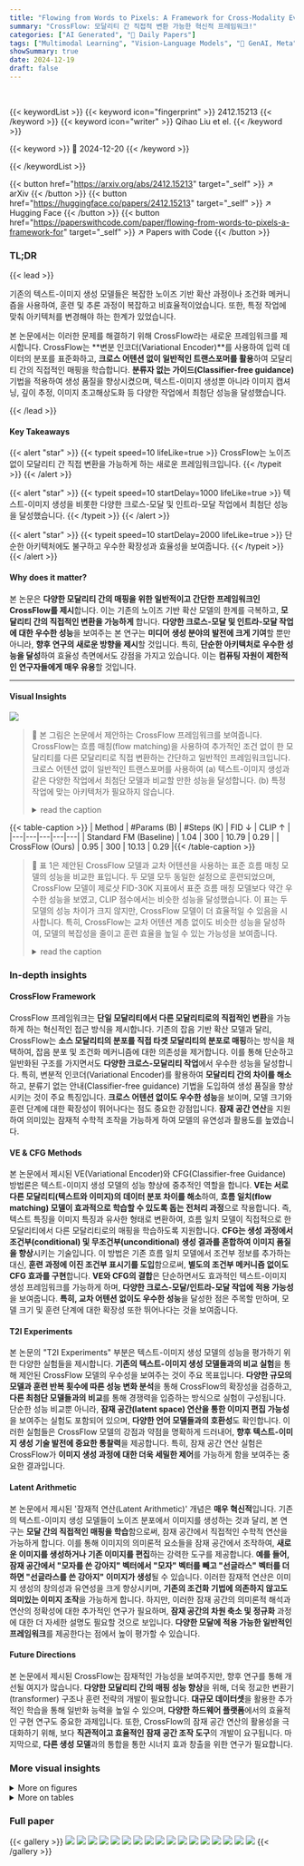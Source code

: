 ```yaml
---
title: "Flowing from Words to Pixels: A Framework for Cross-Modality Evolution"
summary: "CrossFlow: 모달리티 간 직접적 변환 가능한 혁신적 프레임워크!"
categories: ["AI Generated", "🤗 Daily Papers"]
tags: ["Multimodal Learning", "Vision-Language Models", "🏢 GenAI, Meta",]
showSummary: true
date: 2024-12-19
draft: false
---
```


<br>

{{< keywordList >}}
{{< keyword icon="fingerprint" >}} 2412.15213 {{< /keyword >}}
{{< keyword icon="writer" >}} Qihao Liu et el. {{< /keyword >}}
 
{{< keyword >}} 🤗 2024-12-20 {{< /keyword >}}
 
{{< /keywordList >}}

{{< button href="https://arxiv.org/abs/2412.15213" target="_self" >}}
↗ arXiv
{{< /button >}}
{{< button href="https://huggingface.co/papers/2412.15213" target="_self" >}}
↗ Hugging Face
{{< /button >}}
{{< button href="https://paperswithcode.com/paper/flowing-from-words-to-pixels-a-framework-for" target="_self" >}}
↗ Papers with Code
{{< /button >}}




### TL;DR


{{< lead >}}

기존의 텍스트-이미지 생성 모델들은 복잡한 노이즈 기반 확산 과정이나 조건화 메커니즘을 사용하여, 훈련 및 추론 과정이 복잡하고 비효율적이었습니다. 또한, 특정 작업에 맞춰 아키텍처를 변경해야 하는 한계가 있었습니다. 

본 논문에서는 이러한 문제를 해결하기 위해 CrossFlow라는 새로운 프레임워크를 제시합니다. CrossFlow는 **변분 인코더(Variational Encoder)**를 사용하여 입력 데이터의 분포를 표준화하고, **크로스 어텐션 없이 일반적인 트랜스포머를 활용**하여 모달리티 간의 직접적인 매핑을 학습합니다.  **분류자 없는 가이드(Classifier-free guidance)** 기법을 적용하여 생성 품질을 향상시켰으며, 텍스트-이미지 생성뿐 아니라 이미지 캡셔닝, 깊이 추정, 이미지 초고해상도화 등 다양한 작업에서 최첨단 성능을 달성했습니다.

{{< /lead >}}


#### Key Takeaways

{{< alert "star" >}}
{{< typeit speed=10 lifeLike=true >}} CrossFlow는 노이즈 없이 모달리티 간 직접 변환을 가능하게 하는 새로운 프레임워크입니다. {{< /typeit >}}
{{< /alert >}}

{{< alert "star" >}}
{{< typeit speed=10 startDelay=1000 lifeLike=true >}} 텍스트-이미지 생성을 비롯한 다양한 크로스-모달 및 인트라-모달 작업에서 최첨단 성능을 달성했습니다. {{< /typeit >}}
{{< /alert >}}

{{< alert "star" >}}
{{< typeit speed=10 startDelay=2000 lifeLike=true >}} 단순한 아키텍처에도 불구하고 우수한 확장성과 효율성을 보여줍니다. {{< /typeit >}}
{{< /alert >}}

#### Why does it matter?
본 논문은 **다양한 모달리티 간의 매핑을 위한 일반적이고 간단한 프레임워크인 CrossFlow를 제시**합니다. 이는 기존의 노이즈 기반 확산 모델의 한계를 극복하고, **모달리티 간의 직접적인 변환을 가능하게** 합니다.  **다양한 크로스-모달 및 인트라-모달 작업에 대한 우수한 성능**을 보여주는 본 연구는 **미디어 생성 분야의 발전에 크게 기여**할 뿐만 아니라, **향후 연구의 새로운 방향을 제시**할 것입니다. 특히, **단순한 아키텍처로 우수한 성능을 달성**하여 효율성 측면에서도 강점을 가지고 있습니다.  이는 **컴퓨팅 자원이 제한적인 연구자들에게 매우 유용**할 것입니다.

------
#### Visual Insights



![](https://arxiv.org/html/2412.15213/x2.png)

> 🔼 본 그림은 논문에서 제안하는 CrossFlow 프레임워크를 보여줍니다. CrossFlow는 흐름 매칭(flow matching)을 사용하여 추가적인 조건 없이 한 모달리티를 다른 모달리티로 직접 변환하는 간단하고 일반적인 프레임워크입니다.  크로스 어텐션 없이 일반적인 트랜스포머를 사용하여 (a) 텍스트-이미지 생성과 같은 다양한 작업에서 최첨단 모델과 비교할 만한 성능을 달성합니다.  (b) 특정 작업에 맞는 아키텍처가 필요하지 않습니다.
> <details>
> <summary>read the caption</summary>
> Figure 1: We propose CrossFlow, a general and simple framework that directly evolves one modality to another using flow matching with no additional conditioning. This is enabled using a vanilla transformer without cross-attention, achieving comparable performance with state-of-the-art models on (a) text-to-image generation, and (b) various other tasks, without requiring task specific architectures.
> </details>





{{< table-caption >}}
| Method | #Params (B) | #Steps (K) | FID ↓ | CLIP ↑ |
|---|---|---|---|---|
| Standard FM (Baseline) | 1.04 | 300 | 10.79 | 0.29 |
| CrossFlow (Ours) | 0.95 | 300 | 10.13 | 0.29 |{{< /table-caption >}}

> 🔼 표 1은 제안된 CrossFlow 모델과 교차 어텐션을 사용하는 표준 흐름 매칭 모델의 성능을 비교한 표입니다. 두 모델 모두 동일한 설정으로 훈련되었으며, CrossFlow 모델이 제로샷 FID-30K 지표에서 표준 흐름 매칭 모델보다 약간 우수한 성능을 보였고, CLIP 점수에서는 비슷한 성능을 달성했습니다.  이 표는 두 모델의 성능 차이가 크지 않지만, CrossFlow 모델이 더 효율적일 수 있음을 시사합니다. 특히, CrossFlow는 교차 어텐션 계층 없이도 비슷한 성능을 달성하여, 모델의 복잡성을 줄이고 훈련 효율을 높일 수 있는 가능성을 보여줍니다.
> <details>
> <summary>read the caption</summary>
> Table 1: Comparison between our CrossFlow and standard flow matching with cross-attention. Both models are trained with the same settings. We find that our model slightly outperforms standard flow matching baseline in terms of zero-shot FID-30K and achieves comparable performance on the CLIP score.
> </details>





### In-depth insights


#### CrossFlow Framework
CrossFlow 프레임워크는 **단일 모달리티에서 다른 모달리티로의 직접적인 변환**을 가능하게 하는 혁신적인 접근 방식을 제시합니다. 기존의 잡음 기반 확산 모델과 달리, CrossFlow는 **소스 모달리티의 분포를 직접 타겟 모달리티의 분포로 매핑**하는 방식을 채택하여, 잡음 분포 및 조건화 메커니즘에 대한 의존성을 제거합니다. 이를 통해 단순하고 일반화된 구조를 가지면서도 **다양한 크로스-모달리티 작업**에서 우수한 성능을 달성합니다. 특히, 변분적 인코더(Variational Encoder)를 활용하여 **모달리티 간의 차이를 해소**하고, 분류기 없는 안내(Classifier-free guidance) 기법을 도입하여 생성 품질을 향상시키는 것이 주요 특징입니다.  **크로스 어텐션 없이도 우수한 성능**을 보이며, 모델 크기와 훈련 단계에 대한 확장성이 뛰어나다는 점도 중요한 강점입니다.  **잠재 공간 연산**을 지원하여 의미있는 잠재적 수학적 조작을 가능하게 하여 모델의 유연성과 활용도를 높였습니다.

#### VE & CFG Methods
본 논문에서 제시된 VE(Variational Encoder)와 CFG(Classifier-free Guidance) 방법론은 텍스트-이미지 생성 모델의 성능 향상에 중추적인 역할을 합니다.  **VE는 서로 다른 모달리티(텍스트와 이미지)의 데이터 분포 차이를 해소**하여, **흐름 일치(flow matching) 모델이 효과적으로 학습할 수 있도록 돕는 전처리 과정**으로 작용합니다.  즉, 텍스트 특징을 이미지 특징과 유사한 형태로 변환하여, 흐름 일치 모델이 직접적으로 한 모달리티에서 다른 모달리티로의 매핑을 학습하도록 지원합니다.  **CFG는 생성 과정에서 조건부(conditional) 및 무조건부(unconditional) 생성 결과를 혼합하여 이미지 품질을 향상**시키는 기술입니다.  이 방법은 기존 흐름 일치 모델에서 조건부 정보를 추가하는 대신, **훈련 과정에 이진 조건부 표시기를 도입**함으로써,  **별도의 조건부 메커니즘 없이도 CFG 효과를 구현**합니다.  **VE와 CFG의 결합**은 단순하면서도 효과적인 텍스트-이미지 생성 프레임워크를 가능하게 하며,  **다양한 크로스-모달/인트라-모달 작업에 적용 가능성**을 보여줍니다.  **특히,  교차 어텐션 없이도 우수한 성능**을 달성한 점은 주목할 만하며,  모델 크기 및 훈련 단계에 대한 확장성 또한 뛰어나다는 것을 보여줍니다.

#### T2I Experiments
본 논문의 "T2I Experiments" 부분은 텍스트-이미지 생성 모델의 성능을 평가하기 위한 다양한 실험들을 제시합니다. **기존의 텍스트-이미지 생성 모델들과의 비교 실험**을 통해 제안된 CrossFlow 모델의 우수성을 보여주는 것이 주요 목표입니다.  **다양한 규모의 모델과 훈련 반복 횟수에 따른 성능 변화 분석**을 통해 CrossFlow의 확장성을 검증하고, **다른 최첨단 모델들과의 비교**를 통해 경쟁력을 입증하는 방식으로 실험이 구성됩니다.  단순한 성능 비교뿐 아니라, **잠재 공간(latent space) 연산을 통한 이미지 편집 가능성**을 보여주는 실험도 포함되어 있으며,  **다양한 언어 모델들과의 호환성**도 확인합니다.  이러한 실험들은 CrossFlow 모델의 강점과 약점을 명확하게 드러내어, **향후 텍스트-이미지 생성 기술 발전에 중요한 통찰력**을 제공합니다. 특히, 잠재 공간 연산 실험은 CrossFlow가 **이미지 생성 과정에 대한 더욱 세밀한 제어**를 가능하게 함을 보여주는 중요한 결과입니다.

#### Latent Arithmetic
본 논문에서 제시된 '잠재적 연산(Latent Arithmetic)' 개념은 **매우 혁신적**입니다. 기존의 텍스트-이미지 생성 모델들이 노이즈 분포에서 이미지를 생성하는 것과 달리, 본 연구는 **모달 간의 직접적인 매핑을 학습**함으로써, 잠재 공간에서 직접적인 수학적 연산을 가능하게 합니다. 이를 통해 이미지의 의미론적 요소들을 잠재 공간에서 조작하여, **새로운 이미지를 생성하거나 기존 이미지를 편집**하는 강력한 도구를 제공합니다.  **예를 들어, 잠재 공간에서 "모자를 쓴 강아지" 벡터에서 "모자" 벡터를 빼고 "선글라스" 벡터를 더하면 "선글라스를 쓴 강아지" 이미지가 생성**될 수 있습니다. 이러한 잠재적 연산은 이미지 생성의 창의성과 유연성을 크게 향상시키며, **기존의 조건화 기법에 의존하지 않고도 의미있는 이미지 조작**을 가능하게 합니다.  하지만, 이러한 잠재 공간의 의미론적 해석과 연산의 정확성에 대한 추가적인 연구가 필요하며, **잠재 공간의 차원 축소 및 정규화** 과정에 대한 더 자세한 설명도 필요할 것으로 보입니다.  **다양한 모달에 적용 가능한 일반적인 프레임워크**를 제공한다는 점에서 높이 평가할 수 있습니다.

#### Future Directions
본 논문에서 제시된 CrossFlow는 잠재적인 가능성을 보여주지만, 향후 연구를 통해 개선될 여지가 많습니다. **다양한 모달리티 간의 매핑 성능 향상**을 위해, 더욱 정교한 변환기(transformer) 구조나 훈련 전략의 개발이 필요합니다. **대규모 데이터셋**을 활용한 추가적인 학습을 통해 일반화 능력을 높일 수 있으며, **다양한 하드웨어 플랫폼**에서의 효율적인 구현 연구도 중요한 과제입니다. 또한, CrossFlow의 잠재 공간 연산의 활용성을 극대화하기 위해, 보다 **직관적이고 효율적인 잠재 공간 조작 도구**의 개발이 요구됩니다. 마지막으로, **다른 생성 모델**과의 통합을 통한 시너지 효과 창출을 위한 연구가 필요합니다.


### More visual insights

<details>
<summary>More on figures
</summary>


![](https://arxiv.org/html/2412.15213/x3.png)

> 🔼 그림 2는 CrossFlow 아키텍처를 보여줍니다. CrossFlow는 두 가지 다른 모달리티 간의 직접적인 진화를 가능하게 합니다. 텍스트-이미지 생성을 예로 들면, T2I 모델은 텍스트 변분 인코더와 표준 흐름 매칭 모델이라는 두 가지 주요 구성 요소로 구성됩니다. 추론 시에는 텍스트 변분 인코더를 사용하여 언어 모델이 생성한 텍스트 임베딩 x∈ℝ<sup>n×d</sup>에서 텍스트 잠재 변수 z<sub>0</sub>∈ℝ<sup>h×w×c</sup>를 추출합니다. 그런 다음 이 텍스트 잠재 변수를 이미지 공간으로 직접 진화시켜 이미지 잠재 변수 z<sub>1</sub>∈ℝ<sup>h×w×c</sup>를 생성합니다.
> <details>
> <summary>read the caption</summary>
> Figure 2: CrossFlow Architecture. CrossFlow enables direct evolution between two different modalities. Taking text-to-image generation as an example, our T2I model comprises two main components: a Text Variational Encoder and a standard flow matching model. At inference time, we utilize the Text Variational Encoder to extract the text latent z0∈ℝh×w×csubscript𝑧0superscriptℝℎ𝑤𝑐z_{0}\in\mathbb{R}^{h\times w\times c}italic_z start_POSTSUBSCRIPT 0 end_POSTSUBSCRIPT ∈ blackboard_R start_POSTSUPERSCRIPT italic_h × italic_w × italic_c end_POSTSUPERSCRIPT from text embedding x∈ℝn×d𝑥superscriptℝ𝑛𝑑x\in\mathbb{R}^{n\times d}italic_x ∈ blackboard_R start_POSTSUPERSCRIPT italic_n × italic_d end_POSTSUPERSCRIPT produced by any language model. Then we directly evolve this text latent into the image space to generate image latent z1∈ℝh×w×csubscript𝑧1superscriptℝℎ𝑤𝑐z_{1}\in\mathbb{R}^{h\times w\times c}italic_z start_POSTSUBSCRIPT 1 end_POSTSUBSCRIPT ∈ blackboard_R start_POSTSUPERSCRIPT italic_h × italic_w × italic_c end_POSTSUPERSCRIPT.
> </details>



![](https://arxiv.org/html/2412.15213/x4.png)

> 🔼 그림 3은 모델 파라미터와 반복 횟수에 따른 성능을 보여줍니다.  텍스트 크로스 어텐션을 사용하여 노이즈로부터 시작하는 기준 모델과 CrossFlow를 데이터, 모델 크기, 학습 단계를 동일하게 유지하며 비교합니다. 왼쪽 그래프는 더 큰 모델이 cross-modality 연결을 더 잘 활용할 수 있음을 보여주고, 오른쪽 그래프는 CrossFlow가 수렴하는 데 더 많은 단계가 필요하지만 최종적으로 더 나은 성능에 도달함을 보여줍니다. 전반적으로 CrossFlow는 기준 모델보다 확장성이 뛰어나며 미래의 미디어 생성 모델을 위한 프레임워크 역할을 할 수 있습니다.
> <details>
> <summary>read the caption</summary>
> Figure 3: Performance vs. Model Parameters and Iterations. We compare the baseline of starting from noise with text cross-attention with CrossFlow, while controlling for data, model size and training steps. Left: Larger models are able to exploit the cross-modality connection better. Right: CrossFlow needs more steps to converge, but converges to better final performance. Overall, CrossFlow scales better than the baseline and can serve as the framework for future media generation models.
> </details>



![](https://arxiv.org/html/2412.15213/x5.png)

> 🔼 그림 4는 CrossFlow 모델이 잠재 공간에서 매끄러운 보간을 제공하는 것을 보여줍니다. 그림에는 첫 번째(왼쪽) 및 두 번째(오른쪽) 텍스트 잠재값 사이의 선형 보간으로 생성된 이미지들이 나열되어 있습니다. CrossFlow는 객체 방향, 합성 색상, 모양, 배경 장면, 심지어 객체 범주까지도 매끄럽게 변환할 수 있습니다. 자세한 내용을 보려면 확대해서 보세요. 간결성을 위해 7개의 보간 이미지만 표시했으며, 추가 이미지는 부록 C(그림 10과 그림 11)에서 확인할 수 있습니다.
> <details>
> <summary>read the caption</summary>
> Figure 4: CrossFlow provides visually smooth interpolations in the latent space. We show images generated by linear interpolation between the first (left) and second (right) text latents. CrossFlow enables visually smooth transformations of object direction, composite colors, shapes, background scenes, and even object categories. Please zoom in for better visualization. For brevity, we display only 7 interpolating images here; additional interpolating images can be found in Appendix C (Fig. 10 and Fig. 11).
> </details>



![](https://arxiv.org/html/2412.15213/x6.png)

> 🔼 그림 5는 CrossFlow가 텍스트잠재공간에서 연산을 허용하는 것을 보여줍니다. 먼저 텍스트 변형 자동 인코더(VE)를 사용하여 입력 텍스트를 잠재 공간 z0으로 매핑합니다. 그런 다음 이 잠재 공간에서 산술 연산을 수행하고, 그 결과로 얻은 잠재 표현을 사용하여 해당 이미지를 생성합니다. 각 이미지를 생성하는 데 사용된 잠재 코드 z0가 하단에 표시되어 있습니다.
> <details>
> <summary>read the caption</summary>
> Figure 5: CrossFlow allows arithmetic in text latent space. Using the Text Variational Encoder (VE), we first map the input text into the latent space z0subscript𝑧0z_{0}italic_z start_POSTSUBSCRIPT 0 end_POSTSUBSCRIPT. Arithmetic operations are then performed in this latent space, and the resulting latent representation is used to generate the corresponding image. The latent code z0subscript𝑧0z_{0}italic_z start_POSTSUBSCRIPT 0 end_POSTSUBSCRIPT used to generate each image is provided at the bottom.
> </details>



![](https://arxiv.org/html/2412.15213/x7.png)

> 🔼 그림 (a)는 본 논문에서 제안하는 CrossFlow 프레임워크가 텍스트를 이미지로 직접 변환하는 과정을 보여줍니다. 기존의 텍스트-이미지 생성 방식과 달리, CrossFlow는 노이즈 분포나 조건화 메커니즘 없이 하나의 모달리티를 다른 모달리티로 직접 변환합니다.  이를 통해 간단하고 효율적인 텍스트-이미지 생성이 가능함을 시사합니다.  구체적으로, 텍스트 입력은 텍스트 변환기(Text Variational Encoder)를 통해 이미지로 변환하기에 적합한 형태로 인코딩됩니다. 그런 다음, 인코딩된 텍스트는 흐름 일치(flow matching) 모듈을 통해 이미지 공간으로 직접 변환되어 이미지가 생성됩니다. 이 과정은 추가적인 조건화 없이 순차적으로 진행됩니다.
> <details>
> <summary>read the caption</summary>
> (a)
> </details>



![](https://arxiv.org/html/2412.15213/x8.png)

> 🔼 그림 (b)는 CrossFlow의 다양한 응용 사례를 보여줍니다. 텍스트-이미지 생성, 이미지 캡션 생성, 단일 이미지를 이용한 깊이 추정, 이미지 초고해상도화 등 다양한 작업에 CrossFlow가 적용될 수 있음을 시각적으로 보여줍니다. 각각의 작업에 대해 입력과 출력의 예시 이미지들이 제시되어 CrossFlow의 유연성과 일반성을 강조합니다.
> <details>
> <summary>read the caption</summary>
> (b)
> </details>



![](https://arxiv.org/html/2412.15213/x9.png)

> 🔼 그림 (c)는 다양한 작업에 CrossFlow 프레임워크를 적용한 결과를 보여줍니다. 텍스트-이미지 생성, 이미지 캡션 생성, 단일 이미지 깊이 추정, 이미지 초해상도 등 다양한 모달리티 변환 작업에 CrossFlow가 적용되었으며, 각 작업에 특정 아키텍처를 필요로 하지 않고 유사한 성능을 달성한 것을 보여줍니다. 이는 CrossFlow가 다양한 작업에 일반화될 수 있는 범용적인 프레임워크임을 시사합니다.
> <details>
> <summary>read the caption</summary>
> (c)
> </details>



![](https://arxiv.org/html/2412.15213/x10.png)

> 🔼 그림 (d)는 다양한 언어 모델(CLIP, T5-XXL, Llama3)을 사용하여 CrossFlow의 성능을 평가한 결과를 보여줍니다.  각 언어 모델에 대해서,  CrossFlow는 CFG 지표를 사용하여 텍스트-이미지 생성을 수행하며,  FID와 CLIP 점수로 성능을 측정합니다. 이를 통해 다양한 언어 모델과의 호환성 및 CFG 지표의 효과를 확인할 수 있습니다.  각 모델의 크기와 성능을 비교하여 CrossFlow의 효율성을 보여줍니다.
> <details>
> <summary>read the caption</summary>
> (d)
> </details>



![](https://arxiv.org/html/2412.15213/x11.png)

> 🔼 그림 (e)는 다양한 언어 모델(CLIP, T5-XXL, Llama3)을 사용하여 CrossFlow를 훈련시킨 결과를 보여줍니다.  각 모델의 제로샷 FID와 CLIP 점수를 비교하여, CrossFlow가 다양한 언어 모델과 호환되고 성능 저하 없이 사용될 수 있음을 보여줍니다.  즉, CrossFlow 프레임워크가 특정 언어 모델에 의존하지 않고 다양한 언어 모델과의 통합성을 가지고 있음을 시각적으로 나타냅니다.
> <details>
> <summary>read the caption</summary>
> (e)
> </details>



</details>




<details>
<summary>More on tables
</summary>


{{< table-caption >}}
| Method | #Params. |  | FID-30K ↓ | GenEval ↑ |
|---|---|---|---|---|
| DALL·E [68] | 12.0B |  | 27.50 | - |
| GLIDE [59] | 5.0B |  | 12.24 | - |
| LDM [73] | 1.4B |  | 12.63 | - |
| DALL·E 2 [69] | 6.5B |  | 10.39 | 0.52 |
| LDMv1.5 [73] | 0.9B |  | 9.62 | 0.43 |
| Imagen [74] | 3.0B |  | 7.27 | - |
| RAPHAEL [88] | 3.0B |  | 6.61 | - |
| PixArt-α [10] | 0.6B |  | 7.32 | 0.48 |
| LDMv3 (512²) [22] | 8.0B |  | - | 0.68 |
| CrossFlow | 0.95B |  | 9.63 | 0.55 |{{< /table-caption >}}
> 🔼 표 2는 최근의 텍스트-이미지 생성(T2I) 모델들과 CrossFlow 모델의 성능을 비교한 표입니다. GenEval 평가 지표에 대한 전체 점수와 각 세부 과제별 점수는 본문의 B.1절에서 확인할 수 있습니다. CrossFlow는 텍스트를 이미지로 직접 변환하여 최첨단 T2I 모델들과 비슷한 성능을 달성합니다. 이 표는 CrossFlow 모델의 우수성을 보여주는 주요 결과 중 하나입니다.
> <details>
> <summary>read the caption</summary>
> Table 2: Comparison with recent T2I models. For GenEval, we report the overall score here and provide task-specific scores in Sec. B.1. CrossFlow achieves comparable performance with state-of-the-art T2I models by directly evolving text into images.
> </details>

{{< table-caption >}}
| Text encoder | FID ↓ | CLIP ↑ |
|---|---|---|
| Encoder | 66.65 | 0.20 |
| Encoder + noise | 59.91 | 0.21 |
| Variational Encoder | 40.78 | 0.23 |{{< /table-caption >}}
> 🔼 이 표는 본 논문에서 제안하는 CrossFlow 모델의 성능 향상에 기여하는 요소들을 분석한 결과를 보여줍니다.  가장 작은 크기(70M 파라미터)의 모델을 사용하여, 텍스트 변환기(Variational Encoder), 학습 목표, 분류기 없는 안내(CFG), 언어 모델, 그리고 학습 전략 등 다양한 요소들을 제거하거나 변경하면서 제로샷 FID-10K 및 CLIP 점수를 측정했습니다.  표에는 각 실험 설정에 대한 결과가 제시되어 있으며, CrossFlow에 최종적으로 사용된 설정은 밑줄로 표시되어 있습니다.  AG는 Autoguidance를 의미하며, '*' 표시는 CFG를 적용하지 않은 결과임을 나타냅니다.  즉, 이 표는 CrossFlow 모델의 각 구성 요소의 효과를 정량적으로 보여주는 ablation study 결과를 담고 있습니다.
> <details>
> <summary>read the caption</summary>
> Table 3: Ablation study on Text Variational Encoder, training objective, CFG, language models, and training strategy. We conduct ablation study on our smallest model (70M), reporting zero-shot FID-10K and CLIP scores. Final settings used for CrossFlow are underlined. AG: Autoguidance. *: results without applying CFG.
> </details>

{{< table-caption >}}
| Loss | FID ↓ | CLIP ↑ |
|---|---|---|
| T-T Recon. | 40.78 | 0.23 |
| T-T Contrast. | 34.67 | 0.24 |
| I-T Contrast. | 33.41 | 0.24 |{{< /table-caption >}}
> 🔼 표 4는 COCO Karpathy 분할 데이터셋을 사용한 이미지 캡션링 결과를 보여줍니다. CrossFlow는 이미지를 텍스트로 직접 변환하여 이미지 캡션링 작업에서 최첨단 모델들과 비슷한 성능을 달성했습니다. 공정한 비교를 위해 CIDEr 최적화 없이 학습된 비자동 회귀 방식의 모델들만 고려했습니다.  이 표는 CrossFlow가 이미지에서 텍스트 생성 작업에 효과적임을 보여주는 증거를 제공합니다.
> <details>
> <summary>read the caption</summary>
> Table 4: Image captioning on COCO Karpathy split. CrossFlow directly evolves from image to text, achieving comparable performance to state-of-the-art models on image captioning. For a fair comparison, we only consider non-autoregressive methods that are trained without CIDEr optimization.
> </details>

{{< table-caption >}}
| Method | FID ↓ | CLIP ↑ |
|---|---|---|
| No guidance | 33.41 | 0.24 |
| AG | 26.36 | 0.25 |
| CFG indicator | 24.33 | 0.26 |{{< /table-caption >}}
> 🔼 표 5는 KITTI 및 NYUv2 데이터셋을 사용하여 단안 깊이 추정 작업에 대한 CrossFlow 모델의 성능을 보여줍니다. CrossFlow는 이미지에서 깊이 맵으로의 직접적인 매핑을 가능하게 하여 최첨단 모델들과 비교할 만한 성능을 달성합니다. 표에는 다양한 평가 지표(AbsRel, SqRel, RMSE, δ<1, δ<2, δ<3)에 따른 CrossFlow와 기존 최첨단 모델들의 성능이 정량적으로 비교되어 있습니다.
> <details>
> <summary>read the caption</summary>
> Table 5: Monocular depth estimation on KITTI and NYUv2. CrossFlow enables direct mapping from image to depth, achieving comparable performance to state-of-the-art models.
> </details>

{{< table-caption >}}
| Model |  | FID ↓ | CLIP ↑ |
|---|---|---|---| 
| CLIP (0.4B) |  | 24.33 | 0.26 |
| T5-XXL (11B) |  | 22.28 | 0.27 |
| Llama3 (7B) |  | 21.20 | 0.27 |{{< /table-caption >}}
> 🔼 표 6은 ImageNet 검증 세트에서 이미지 초해상도 결과를 보여줍니다. 표에는 제안된 방법(CrossFlow)과 흐름 일치를 사용하는 표준 초해상도(SR) 방법의 성능이 비교되어 있습니다. 결과는 제안된 직접 매핑 방법이 표준 SR 방법보다 더 나은 성능을 달성했음을 보여줍니다. 즉, 저해상도 이미지를 고해상도 이미지로 직접 변환하는 CrossFlow의 접근 방식이 중간 단계 없이 더 효율적이고 효과적임을 시사합니다.
> <details>
> <summary>read the caption</summary>
> Table 6: Image super-resolution on the ImageNet validation set. Compared with standard SR method with flow matching, our direct mapping method achieves better performance.
> </details>

{{< table-caption >}}
| Train strategy | FID ↓ | CLIP ↑ |
|---|---|---|
| 2-stage separate training | 32.55 | 0.24 |
| Joint training | 24.33 | 0.26 |
| 2-stage w/ joint finetuning | 23.79 | 0.26 |{{< /table-caption >}}
> 🔼 표 7은 GenEval 벤치마크에서 CrossFlow 모델의 성능을 최첨단 모델들(LDM-XL, DALL-E 2 등)과 비교한 결과를 보여줍니다.  CrossFlow는 간단한 구조에도 불구하고 최첨단 모델들과 비슷한 성능을 달성하여, 차세대 미디어 생성 기술에 대한 유망한 방향을 제시합니다.  표에는 전체 GenEval 점수와 개별 과제별 점수(개체 수 세기, 색상, 위치, 속성 바인딩)가 포함되어 있습니다.
> <details>
> <summary>read the caption</summary>
> Table 7: GenEval comparisons. Our model achieves comparable performance to state-of-the-art models such as LDM-XL and DALL·E 2, suggesting that CrossFlow is a simple and promising direction for state-of-the-art media generation.
> </details>

{{< table-caption >}}
| Method | B@4 ↑ | M ↑ | R ↑ | C ↑ | S ↑ |
|---|---|---|---|---|---| 
| MNIC [24] | 30.9 | 27.5 | 55.6 | 108.1 | 21.0 |
| MIR [43] | 32.5 | 27.2 | - | 109.5 | 20.6 |
| NAIC-CMAL [28] | 35.3 | 27.3 | 56.9 | 115.5 | 20.8 |
| SATIC [96] | 32.9 | 27.0 | - | 111.0 | 20.5 |
| SCD-Net [58] | 37.3 | 28.1 | 58.0 | 118.0 | 21.6 |
| CrossFlow (Ours) | 36.4 | 27.8 | 57.1 | 116.2 | 20.4 |{{< /table-caption >}}
> 🔼 표 8은 제로샷 깊이 추정 결과를 보여줍니다. 기준 성능은 Marigold [39] 논문의 결과를 사용했습니다. 본 논문에서는 Marigold와 동일한 데이터셋(Hypersim [72], Virtual KITTI [9])을 사용하여 CrossFlow 모델을 학습시켰습니다. 표에서 가장 좋은 성능, 두 번째로 좋은 성능, 세 번째로 좋은 성능을 각각 강조 표시했습니다. CrossFlow는 단일 프레임워크만으로도 다양한 크로스-모달 작업에서 우수하거나 동등한 성능을 달성하여 제로샷 깊이 추정 작업에서 뛰어난 성능을 보여주는 것을 확인했습니다.
> <details>
> <summary>read the caption</summary>
> Table 8: Zero-shot depth estimation. Baseline results are reported by Marigold [39]. We follow Marigold and train our CrossFlow on the same datasets, i.e., Hypersim [72] and Virtual KITTI [9]. We highlight the best, second best, and third best entries. With just a unified framework, CrossFlow achieves comparable or even superior performance on complex zero-shot depth estimation, demonstrating the general-purpose nature of CrossFlow on various cross-modal tasks.
> </details>

{{< table-caption >}}
| Method | KITTI |  | NYUv2 |  |
|---|---|---|---|---|
| | AbsRel (↓) | **δ<sub>1</sub>** (↑) | AbsRel (↓) | **δ<sub>1</sub>** (↑) |
| TransDepth [89] | 0.064 | 0.956 | 0.106 | 0.900 |
| AdaBins [6] | 0.058 | 0.964 | 0.103 | 0.903 |
| DepthFormer [45] | 0.052 | 0.975 | 0.096 | 0.921 |
| BinsFormer [46] | 0.052 | 0.974 | 0.094 | 0.925 |
| DiffusionDepth [18] | 0.050 | 0.977 | 0.085 | 0.939 |
| CrossFlow (Ours) | 0.053 | 0.973 | 0.094 | 0.928 |{{< /table-caption >}}
> 🔼 표 9는 텍스트 압축에 대한 ablation study 결과를 보여줍니다.  기존의 텍스트 인코더와 본 논문에서 제안하는 Text Variational Encoder 모두 입력 정보의 대부분을 보존하면서 77 x 768 차원의 입력을 1 x 1024 차원으로 압축(14.4배 압축)하는 실험을 진행했습니다. 결과적으로, 큰 압축 비율에도 불구하고 두 인코더 모두 입력 정보의 손실이 거의 없음을 보여줍니다.
> <details>
> <summary>read the caption</summary>
> Table 9: Ablation on text compression. Both text encoder and Text Variational Encoder preserve most of the input information, despite the large compression ratio (77×768→1×1024→777681102477\times 768\rightarrow 1\times 102477 × 768 → 1 × 1024, 14.4×14.4\times14.4 ×).
> </details>

</details>




### Full paper

{{< gallery >}}
<img src="paper_images/1.png" class="grid-w50 md:grid-w33 xl:grid-w25" />
<img src="paper_images/2.png" class="grid-w50 md:grid-w33 xl:grid-w25" />
<img src="paper_images/3.png" class="grid-w50 md:grid-w33 xl:grid-w25" />
<img src="paper_images/4.png" class="grid-w50 md:grid-w33 xl:grid-w25" />
<img src="paper_images/5.png" class="grid-w50 md:grid-w33 xl:grid-w25" />
<img src="paper_images/6.png" class="grid-w50 md:grid-w33 xl:grid-w25" />
<img src="paper_images/7.png" class="grid-w50 md:grid-w33 xl:grid-w25" />
<img src="paper_images/8.png" class="grid-w50 md:grid-w33 xl:grid-w25" />
<img src="paper_images/9.png" class="grid-w50 md:grid-w33 xl:grid-w25" />
<img src="paper_images/10.png" class="grid-w50 md:grid-w33 xl:grid-w25" />
<img src="paper_images/11.png" class="grid-w50 md:grid-w33 xl:grid-w25" />
<img src="paper_images/12.png" class="grid-w50 md:grid-w33 xl:grid-w25" />
<img src="paper_images/13.png" class="grid-w50 md:grid-w33 xl:grid-w25" />
<img src="paper_images/14.png" class="grid-w50 md:grid-w33 xl:grid-w25" />
<img src="paper_images/15.png" class="grid-w50 md:grid-w33 xl:grid-w25" />
<img src="paper_images/16.png" class="grid-w50 md:grid-w33 xl:grid-w25" />
<img src="paper_images/17.png" class="grid-w50 md:grid-w33 xl:grid-w25" />
{{< /gallery >}}